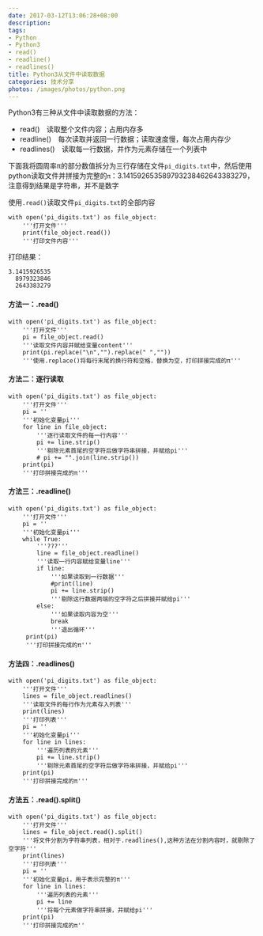 ```yaml
---
date: 2017-03-12T13:06:28+08:00
description: 
tags: 
- Python
- Python3
- read()
- readline()
- readlines()
title: Python3从文件中读取数据
categories: 技术分享
photos: /images/photos/python.png
---
```


Python3有三种从文件中读取数据的方法：

* read()　读取整个文件内容；占用内存多  
* readline()　每次读取并返回一行数据；读取速度慢，每次占用内存少  
* readlines()　读取每一行数据，并作为元素存储在一个列表中  

下面我将圆周率π的部分数值拆分为三行存储在文件`pi_digits.txt`中，然后使用python读取文件并拼接为完整的`π`：3.141592653589793238462643383279，注意得到结果是字符串，并不是数字

使用`.read()`读取文件`pi_digits.txt`的全部内容

	with open('pi_digits.txt') as file_object:
	    '''打开文件'''
	    print(file_object.read())
	    '''打印文件内容'''
	   
打印结果：

	3.1415926535
	  8979323846
	  2643383279

<!--more-->	  
	  
#### 方法一：.read()

	with open('pi_digits.txt') as file_object:
	    '''打开文件'''
	    pi = file_object.read()
	    '''读取文件内容并赋给变量content'''
	    print(pi.replace("\n","").replace(" ",""))
	    '''使用.replace()将每行末尾的换行符和空格，替换为空，打印拼接完成的π'''

#### 方法二：逐行读取

	with open('pi_digits.txt') as file_object:
	    '''打开文件'''
	    pi = ''
	    '''初始化变量pi'''
	    for line in file_object:
			'''逐行读取文件的每一行内容'''
			pi += line.strip()
			'''剔除元素首尾的空字符后做字符串拼接，并赋给pi'''
			# pi += "".join(line.strip())
	    print(pi)
	    '''打印拼接完成的π'''

#### 方法三：.readline()

	with open('pi_digits.txt') as file_object:
	    '''打开文件'''
	    pi = ''
	    '''初始化变量pi'''
	    while True:
			'''???'''
			line = file_object.readline()
			'''读取一行内容赋给变量line'''
			if line:
			    '''如果读取到一行数据'''
			    #print(line)
			    pi += line.strip()
			    '''剔除这行数据两端的空字符之后拼接并赋给pi'''
			else:
			    '''如果读取内容为空'''
			    break
			    '''退出循环'''
	     print(pi)
	     '''打印拼接完成的π'''	

#### 方法四：.readlines()

	with open('pi_digits.txt') as file_object:
	    '''打开文件'''
	    lines = file_object.readlines()
	    '''读取文件的每行作为元素存入列表'''
	    print(lines)
	    '''打印列表'''
	    pi = ''
	    '''初始化变量pi'''
	    for line in lines:
			'''遍历列表的元素'''
			pi += line.strip()
			'''剔除元素首尾的空字符后做字符串拼接，并赋给pi'''
	    print(pi)
	    '''打印拼接完成的π'''

#### 方法五：.read().split()

	with open('pi_digits.txt') as file_object:
	    '''打开文件'''
	    lines = file_object.read().split()
	    '''将文件分割为字符串列表，相对于.readlines(),这种方法在分割内容时，就剔除了空字符'''
	    print(lines)
	    '''打印列表'''
	    pi = ''
	    '''初始化变量pi，用于表示完整的π'''
	    for line in lines:
			'''遍历列表的元素'''
			pi += line
			'''将每个元素做字符串拼接，并赋给pi'''
	    print(pi)
	    '''打印拼接完成的π''
	    
